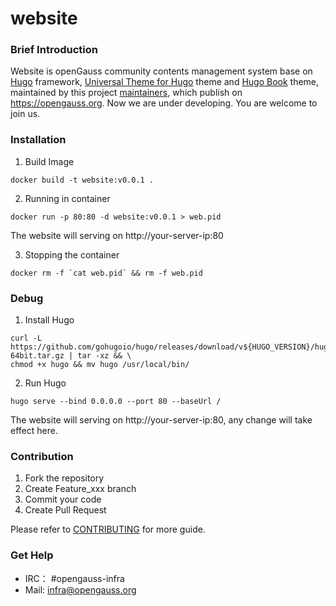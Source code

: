 # website

### Brief Introduction

Website is openGauss community contents management system base on [Hugo](https://gohugo.io/) framework, [Universal Theme for Hugo](https://github.com/devcows/hugo-universal-theme) theme and [Hugo Book](https://github.com/alex-shpak/hugo-book) theme, maintained by this project [maintainers](#Maintainers), which publish on https://opengauss.org. Now we are under developing. You are welcome to join us.

### Installation

1. Build Image

```
docker build -t website:v0.0.1 .
```

2. Running in container

```
docker run -p 80:80 -d website:v0.0.1 > web.pid
```

The website will serving on http://your-server-ip:80

3. Stopping the container

```
docker rm -f `cat web.pid` && rm -f web.pid
```

### Debug

1. Install Hugo

```
curl -L https://github.com/gohugoio/hugo/releases/download/v${HUGO_VERSION}/hugo_extended_0.56.3_Linux-64bit.tar.gz | tar -xz && \
chmod +x hugo && mv hugo /usr/local/bin/
```

2. Run Hugo

```
hugo serve --bind 0.0.0.0 --port 80 --baseUrl /
```

The website will serving on http://your-server-ip:80, any change will take effect here.

### Contribution

1. Fork the repository
2. Create Feature_xxx branch
3. Commit your code
4. Create Pull Request

Please refer to [CONTRIBUTING](./CONTRIBUTING.md) for more guide.

### Get Help

- IRC： #opengauss-infra
- Mail: infra@opengauss.org
